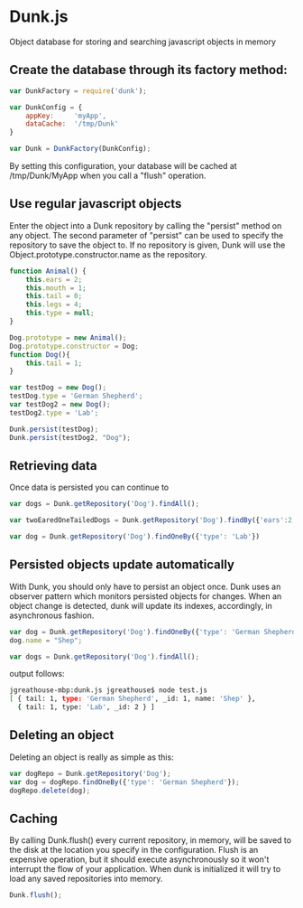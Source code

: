 # Dunk.js
Object database for storing and searching javascript objects in memory



## Create the database through its factory method:

```javascript
var DunkFactory = require('dunk');

var DunkConfig = {
    appKey:     'myApp',
    dataCache:  '/tmp/Dunk'
}

var Dunk = DunkFactory(DunkConfig);
```

By setting this configuration, your database will be cached at /tmp/Dunk/MyApp when you call a "flush" operation.

## Use regular javascript objects 

Enter the object into a Dunk repository by calling the "persist" method on any object.
The second parameter of "persist" can be used to specify the repository to save the object to.
If no repository is given, Dunk will use the Object.prototype.constructor.name as the repository.

```javascript
function Animal() {
    this.ears = 2;
    this.mouth = 1;
    this.tail = 0;
    this.legs = 4;
    this.type = null;
}

Dog.prototype = new Animal();
Dog.prototype.constructor = Dog;
function Dog(){
    this.tail = 1;
}

var testDog = new Dog();
testDog.type = 'German Shepherd';
var testDog2 = new Dog();
testDog2.type = 'Lab';

Dunk.persist(testDog);
Dunk.persist(testDog2, "Dog");
```

## Retrieving data
Once data is persisted you can continue to 

```javascript
var dogs = Dunk.getRepository('Dog').findAll();

var twoEaredOneTailedDogs = Dunk.getRepository('Dog').findBy({'ears':2, 'tail': 1});

var dog = Dunk.getRepository('Dog').findOneBy({'type': 'Lab'})
```

## Persisted objects update automatically

With Dunk, you should only have to persist an object once. Dunk uses an observer pattern which monitors persisted objects for changes.
When an object change is detected, dunk will update its indexes, accordingly, in asynchronous fashion.

```javascript
var dog = Dunk.getRepository('Dog').findOneBy({'type': 'German Shepherd'});
dog.name = "Shep";

var dogs = Dunk.getRepository('Dog').findAll();
```
output follows:

```bash
jgreathouse-mbp:dunk.js jgreathouse$ node test.js
[ { tail: 1, type: 'German Shepherd', _id: 1, name: 'Shep' },
  { tail: 1, type: 'Lab', _id: 2 } ]
```

## Deleting an object

Deleting an object is really as simple as this:

```javascript
var dogRepo = Dunk.getRepository('Dog');
var dog = dogRepo.findOneBy({'type': 'German Shepherd'});
dogRepo.delete(dog);

```

## Caching

By calling Dunk.flush() every current repository, in memory, will be saved to the disk at the location you specify in the configuration.
Flush is an expensive operation, but it should execute asynchronously so it won't interrupt the flow of your application.
When dunk is initialized it will try to load any saved repositories into memory. 

```javascript
Dunk.flush();

```